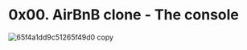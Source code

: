 # 0x00. AirBnB clone - The console
![65f4a1dd9c51265f49d0 copy](https://github.com/Zed-bard/AirBnB_clone/assets/132649828/21d45145-1108-4f54-9d3f-d09f8ecf0272)
